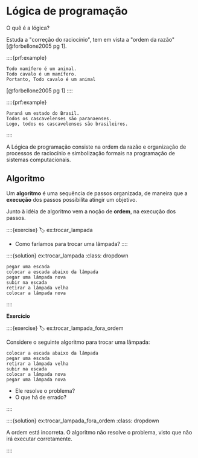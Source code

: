# Lógica de programação

O quê é a lógica?

Estuda a "correção do raciocínio", tem em vista a "ordem da razão" [@forbellone2005 pg 1].

::::{prf:example}
```
Todo mamífero é um animal.
Todo cavalo é um mamífero.
Portanto, Todo cavalo é um animal
```
[@forbellone2005 pg 1]
::::

::::{prf:example}
```
Paraná um estado do Brasil.
Todos os cascavelenses são paranaenses.
Logo, todos os cascavelenses são brasileiros.
```
::::


A Lógica de programação consiste na ordem da razão e organização de processos de raciocínio e simbolização formais na programação de sistemas computacionais.

## Algoritmo

Um **algoritmo** é uma sequência de passos organizada, de maneira que a **execução** dos passos possibilita atingir um objetivo.

Junto à idéia de algoritmo vem a noção de **ordem**, na execução dos passos.

::::{exercise}
:label: ex:trocar_lampada
- Como faríamos para trocar uma lâmpada?
::::

::::{solution} ex:trocar_lampada
:class: dropdown

```
pegar uma escada
colocar a escada abaixo da lâmpada
pegar uma lâmpada nova
subir na escada
retirar a lâmpada velha
colocar a lâmpada nova
```
::::



**Exercício**

::::{exercise}
:label: ex:trocar_lampada_fora_ordem

Considere o seguinte algoritmo para trocar uma lâmpada:

```
colocar a escada abaixo da lâmpada
pegar uma escada
retirar a lâmpada velha
subir na escada
colocar a lâmpada nova
pegar uma lâmpada nova
```

- Ele resolve o problema?
- O que há de errado?

::::

::::{solution} ex:trocar_lampada_fora_ordem
:class: dropdown


A ordem está incorreta. O algoritmo não resolve o problema, visto que não irá executar corretamente.

::::


